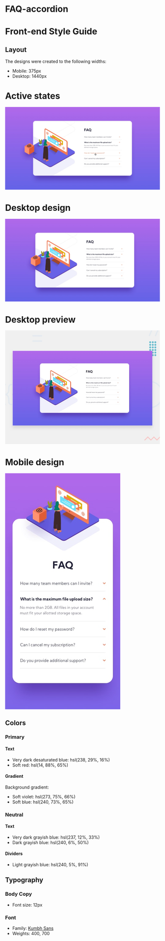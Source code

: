 # FAQ-accordion

# Front-end Style Guide

## Layout

The designs were created to the following widths:

- Mobile: 375px
- Desktop: 1440px

# Active states
![Active-states](./design/active-states.jpg)

# Desktop design
![Desktop-design](./design/desktop-design.jpg)

# Desktop preview
![Desktop-preview](./design/desktop-preview.jpg)

# Mobile design
![Active-states](./design/mobile-design.jpg)

## Colors

### Primary

#### Text

- Very dark desaturated blue: hsl(238, 29%, 16%)
- Soft red: hsl(14, 88%, 65%)

#### Gradient

Background gradient:

- Soft violet: hsl(273, 75%, 66%)
- Soft blue: hsl(240, 73%, 65%)

### Neutral

#### Text

- Very dark grayish blue: hsl(237, 12%, 33%)
- Dark grayish blue: hsl(240, 6%, 50%)

#### Dividers

- Light grayish blue: hsl(240, 5%, 91%)

## Typography

### Body Copy

- Font size: 12px

### Font

- Family: [Kumbh Sans](https://fonts.google.com/specimen/Kumbh+Sans)
- Weights: 400, 700
